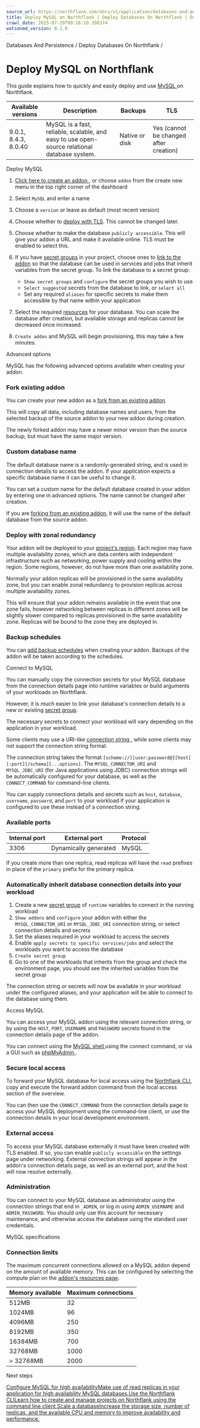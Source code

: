 ```yaml
---
source_url: https://northflank.com/docs/v1/application/databases-and-persistence/deploy-databases-on-northflank/deploy-mysql-on-northflank
title: Deploy MySQL on Northflank | Deploy Databases On Northflank | Databases And Persistence | Northflank Application docs
crawl_date: 2025-07-29T09:26:10.398374
watsonmd_version: 0.1.0
---
```


Databases And Persistence / Deploy Databases On Northflank / 

# Deploy MySQL on Northflank

This guide explains how to quickly and easily deploy and use [MySQL ](https://www.mysql.com/) on Northflank.

Available versions| Description| Backups| TLS  
---|---|---|---  
9.0.1, 8.4.3, 8.0.40| MySQL is a fast, reliable, scalable, and easy to use open-source relational database system.| Native or disk| Yes (cannot be changed after creation)  
  
Deploy MySQL

  1. [Click here to create an addon ](https://app.northflank.com/s/project/create/addon), or choose `addon` from the create new menu in the top right corner of the dashboard
  2. Select `MySQL` and enter a name

  3. Choose a `version` or leave as default (most recent version)

  4. Choose whether to [deploy with TLS](../connect-database-secrets-to-workloads#enable-tls). This cannot be changed later.

  5. Choose whether to make the database `publicly accessible`. This will give your addon a URL and make it available online. TLS must be enabled to select this.

  6. If you have [secret groups](../../secure/manage-secret-groups) in your project, choose ones to [link to the addon](../connect-database-secrets-to-workloads#link-database-secrets-to-a-secret-group) so that the database can be used in services and jobs that inherit variables from the secret group. To link the database to a secret group:

     * `Show secret groups` and `configure` the secret groups you wish to use
     * `Select suggested` secrets from the database to link, or `select all`
     * Set any required `aliases` for specific secrets to make them accessible by that name within your application
  7. Select the required [resources](../scale-a-database) for your database. You can scale the database after creation, but available storage and replicas cannot be decreased once increased.

  8. `Create addon` and MySQL will begin provisioning, this may take a few minutes.



Advanced options

MySQL has the following advanced options available when creating your addon.

### Fork existing addon

You can create your new addon as a [fork from an existing addon](../fork-an-addon).

This will copy all data, including database names and users, from the selected backup of the source addon to your new addon during creation.

The newly forked addon may have a newer minor version than the source backup, but must have the same major version.

### Custom database name

The default database name is a randomly-generated string, and is used in connection details to access the addon. If your application expects a specific database name it can be useful to change it.

You can set a custom name for the default database created in your addon by entering one in advanced options. The name cannot be changed after creation.

If you are [forking from an existing addon](../fork-an-addon), it will use the name of the default database from the source addon.

### Deploy with zonal redundancy

Your addon will be deployed to your [project's region](../../run/deploy-to-a-region). Each region may have multiple availability zones, which are data centers with independent infrastructure such as networking, power supply and cooling within the region. Some regions, however, do not have more than one availability zone.

Normally your addon replicas will be provisioned in the same availability zone, but you can enable zonal redundancy to provision replicas across multiple availability zones.

This will ensure that your addon remains available in the event that one zone fails, however networking between replicas in different zones will be slightly slower compared to replicas provisioned in the same availability zone. Replicas will be bound to the zone they are deployed in.

### Backup schedules

You can [add backup schedules](../backup-restore-and-import-data#schedule-backups) when creating your addon. Backups of the addon will be taken according to the schedules.

Connect to MySQL

You can manually copy the connection secrets for your MySQL database from the connection details page into runtime variables or build arguments of your workloads on Northflank.

However, it is much easier to link your database's connection details to a new or existing [secret group](../connect-database-secrets-to-workloads#link-database-secrets-to-a-secret-group).

The necessary secrets to connect your workload will vary depending on the application in your workload.

Some clients may use a URI-like [connection string ](https://dev.mysql.com/doc/refman/8.0/en/connecting-using-uri-or-key-value-pairs.html), while some clients may not support the connection string format.

The connection string takes the format `[scheme://][user:password@][host][:port][/schema][...options]`. The `MYSQL_CONNECTOR_URI` and `MYSQL_JDBC_URI` (for Java applications using JDBC) connection strings will be automatically configured for your database, as well as the `CONNECT_COMMAND` for command-line clients.

You can supply connections details and secrets such as `host`, `database`, `username`, `password`, and `port` to your workload if your application is configured to use these instead of a connection string.

### Available ports

Internal port| External port| Protocol  
---|---|---  
3306| Dynamically generated| MySQL  
  
If you create more than one replica, read replicas will have the `read` prefixes in place of the `primary` prefix for the primary replica.

### Automatically inherit database connection details into your workload

  1. Create a new [secret group](../../secure/manage-secret-groups) of `runtime` variables to connect in the running workload
  2. `Show addons` and `configure` your addon with either the `MYSQL_CONNECTOR_URI` or `MYSQL_JDBC_URI` connection string, or select connection details and secrets
  3. Set the aliases required in your workload to access the secrets
  4. Enable `apply secrets to specific services/jobs` and select the workloads you want to access the database
  5. `Create secret group`
  6. Go to one of the workloads that inherits from the group and check the environment page, you should see the inherited variables from the secret group



The connection string or secrets will now be available in your workload under the configured aliases, and your application will be able to connect to the database using them.

Access MySQL

You can access your MySQL addon using the relevant connection string, or by using the `HOST`, `PORT`, `USERNAME` and `PASSWORD` secrets found in the connection details page of the addon.

You can connect using the [MySQL shell ](https://dev.mysql.com/doc/mysql-shell/8.0/en/) using the connect command, or via a GUI such as [phpMyAdmin ](https://www.phpmyadmin.net/).

### Secure local access

To forward your MySQL database for local access using the [Northflank CLI](../../../api/use-the-cli), copy and execute the forward addon command from the local access section of the overview.

You can then use the `CONNECT_COMMAND` from the connection details page to access your MySQL deployment using the command-line client, or use the connection details in your local development environment.

### External access

To access your MySQL database externally it must have been created with TLS enabled. If so, you can enable `publicly accessible` on the settings page under networking. External connection strings will appear in the addon's connection details page, as well as an external port, and the host will now resolve externally.

### Administration

You can connect to your MySQL database as administrator using the connection strings that end in `_ADMIN`, or log in using `ADMIN_USERNAME` and `ADMIN_PASSWORD`. You should only use this account for necessary maintenance, and otherwise access the database using the standard user credentials.

MySQL specifications

### Connection limits

The maximum concurrent connections allowed on a MySQL addon depend on the amount of available memory. This can be configured by selecting the compute plan on the [addon's resources page](../scale-a-database).

Memory available| Maximum connections  
---|---  
512MB| 32  
1024MB| 96  
4096MB| 250  
8192MB| 350  
16384MB| 700  
32768MB| 1000  
> 32768MB| 2000  
  
Next steps

[Configure MySQL for high availabilityMake use of read replicas in your application for high availability MySQL databases.](/docs/v1/application/databases-and-persistence/configure-addons-for-high-availability#mysql)[Use the Northflank CLILearn how to create and manage projects on Northflank using the command line client.](/docs/v1/api/use-the-cli)[Scale a databaseIncrease the storage size, number of replicas, and the available CPU and memory to improve availability and performance.](/docs/v1/application/databases-and-persistence/scale-a-database)